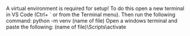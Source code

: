 A virtual environment is required for setup!
To do this open a new terminal in VS Code (Ctrl+ ` or from the Terminal menu). Then run the following command:
python -m venv (name of file)
Open a windows terminal and paste the following:
(name of file)\Scripts\activate
